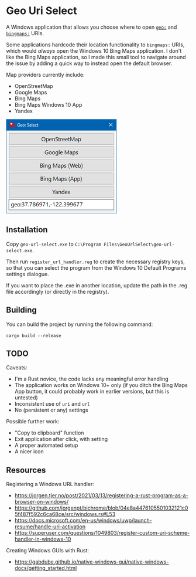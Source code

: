 # Geo Uri Select

A Windows application that allows you choose where to open [`geo:`](https://en.wikipedia.org/wiki/Geo_URI_scheme) and [`bingmaps:`](https://docs.microsoft.com/en-us/windows/uwp/launch-resume/launch-maps-app) URIs. 

Some applications hardcode their location functionality to `bingmaps:` URIs, which would *always* open the Windows 10 Bing Maps application. I don't like the Bing Maps application, so I made this small tool to navigate around the issue by adding a quick way to instead open the default browser.

Map providers currently include:
- OpenStreetMap
- Google Maps
- Bing Maps
- Bing Maps Windows 10 App
- Yandex

![Screenshot showing the user interface](screenshot.png)

## Installation

Copy `geo-url-select.exe` to `C:\Program Files\GeoUrlSelect\geo-url-select.exe`. 

Then run `register_url_handler.reg` to create the necessary registry keys, so that you can select the program from the Windows 10 Default Programs settings dialogue.

If you want to place the .exe in another location, update the path in the .reg file accordingly (or directly in the registry).

## Building

You can build the project by running the following command:

```
cargo build --release
```

## TODO

Caveats:
- I'm a Rust novice, the code lacks any meaningful error handling
- The application works on Windows 10+ only (if you ditch the Bing Maps App button, it could probably work in earlier versions, but this is untested)
- Inconsistent use of `uri` and `url`
- No (persistent or any) settings

Possible further work:
- "Copy to clipboard" function
- Exit application after click, with setting
- A proper automated setup
- A nicer icon

## Resources

Registering a Windows URL handler:
- https://jorgen.tjer.no/post/2021/03/13/registering-a-rust-program-as-a-browser-on-windows/
- https://github.com/jorgenpt/bichrome/blob/04e8a4476105501032121c05f487f592c6ca68ce/src/windows.rs#L53
- https://docs.microsoft.com/en-us/windows/uwp/launch-resume/handle-uri-activation
- https://superuser.com/questions/1049803/register-custom-uri-scheme-handler-in-windows-10

Creating Windows GUIs with Rust:
- https://gabdube.github.io/native-windows-gui/native-windows-docs/getting_started.html

